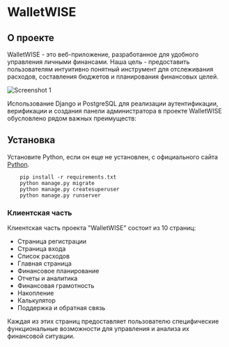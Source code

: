 # WalletWISE 

## О проекте

WalletWISE - это веб-приложение, разработанное для удобного управления личными финансами. Наша цель - предоставить пользователям интуитивно понятный инструмент для отслеживания расходов, составления бюджетов и планирования финансовых целей.

![Screenshot 1](screenshots/1.png)

Использование Django и PostgreSQL для реализации аутентификации, верификации и создания панели администратора в проекте WalletWISE обусловлено рядом важных преимуществ:

## Установка

Установите Python, если он еще не установлен, с официального сайта [Python](https://www.python.org/).

```
    pip install -r requirements.txt
    python manage.py migrate
    python manage.py createsuperuser
    python manage.py runserver
```

### Клиентская часть

Клиентская часть проекта "WalletWISE" состоит из 10 страниц:

- Страница регистрации
- Страница входа
- Список расходов
- Главная страница
- Финансовое планирование
- Отчеты и аналитика
- Финансовая грамотность
- Накопление
- Калькулятор
- Поддержка и обратная связь

Каждая из этих страниц предоставляет пользователю специфические функциональные возможности для управления и анализа их финансовой ситуации.
